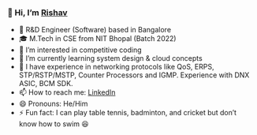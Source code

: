 ### 👋 Hi, I’m [Rishav](https://github.com/TheRishavRoy) 
- 💼 R&D Engineer (Software) based in Bangalore
- 🎓 M.Tech in CSE from NIT Bhopal (Batch 2022)  
- 👀 I’m interested in competitive coding  
- 🌱 I’m currently learning system design & cloud concepts  
- 🚀 I have experience in networking protocols like QoS, ERPS, STP/RSTP/MSTP, Counter Processors and IGMP. Experience with DNX ASIC, BCM SDK.  
- 📫 How to reach me: [LinkedIn](https://in.linkedin.com/in/the-rishav-roy)  
- 😄 Pronouns: He/Him  
- ⚡ Fun fact: I can play table tennis, badminton, and cricket but don’t know how to swim 😆  

<!---
TheRishavRoy/TheRishavRoy is a ✨ special ✨ repository because its `README.md` (this file) appears on your GitHub profile.
You can click the Preview link to take a look at your changes.
--->
